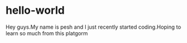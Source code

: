 # hello-world

Hey guys.My name is pesh and I just recently started coding.Hoping to learn so much from this platgorm
